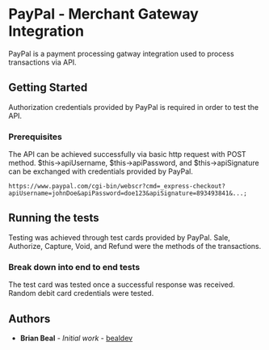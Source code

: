 # PayPal - Merchant Gateway Integration

PayPal is a payment processing gatway integration used to process transactions via API.

## Getting Started

Authorization credentials provided by PayPal is required in order to test the API.

### Prerequisites

The API can be achieved successfully via basic http request with POST method. $this->apiUsername, $this->apiPassword, and $this->apiSignature can be exchanged with credentials provided by PayPal.

```
https://www.paypal.com/cgi-bin/webscr?cmd=_express-checkout?apiUsername=johnDoe&apiPassword=doe123&apiSignature=893493841&...;
```

## Running the tests

Testing was achieved through test cards provided by PayPal. Sale, Authorize, Capture, Void, and Refund were the methods of the transactions. 

### Break down into end to end tests

The test card was tested once a successful response was received. Random debit card credentials were tested.

## Authors

* **Brian Beal** - *Initial work* - [bealdev](https://github.com/bealdev)
